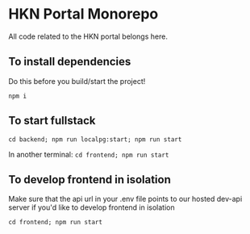 # HKN Portal Monorepo

All code related to the HKN portal belongs here.

## To install dependencies

Do this before you build/start the project!

`npm i`

## To start fullstack

`cd backend; npm run localpg:start; npm run start`

In another terminal: `cd frontend; npm run start`

## To develop frontend in isolation

Make sure that the api url in your .env file points to our hosted dev-api server if you'd like to
develop frontend in isolation

`cd frontend; npm run start`
